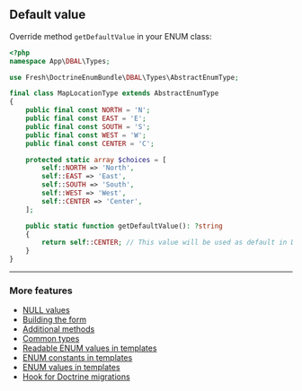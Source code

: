 ## Default value

Override method `getDefaultValue` in your ENUM class:

```php
<?php
namespace App\DBAL\Types;

use Fresh\DoctrineEnumBundle\DBAL\Types\AbstractEnumType;

final class MapLocationType extends AbstractEnumType
{
    public final const NORTH = 'N';
    public final const EAST = 'E';
    public final const SOUTH = 'S';
    public final const WEST = 'W';
    public final const CENTER = 'C';

    protected static array $choices = [
        self::NORTH => 'North',
        self::EAST => 'East',
        self::SOUTH => 'South',
        self::WEST => 'West',
        self::CENTER => 'Center',
    ];

    public static function getDefaultValue(): ?string
    {
        return self::CENTER; // This value will be used as default in DDL statement
    }
}
```

---

### More features

* [NULL values](./null_values.md "NULL values")
* [Building the form](./building_the_form.md "Building the form")
* [Additional methods](./additional_methods.md "Additional methods")
* [Common types](./common_types.md "Common types")
* [Readable ENUM values in templates](./readable_enum_values_in_template.md "Readable ENUM values in templates")
* [ENUM constants in templates](./enum_constants_in_templates.md "ENUM constants in templates")
* [ENUM values in templates](./enum_values_in_templates.md "ENUM values in templates")
* [Hook for Doctrine migrations](./hook_for_doctrine_migrations.md "Hook for Doctrine migrations")
